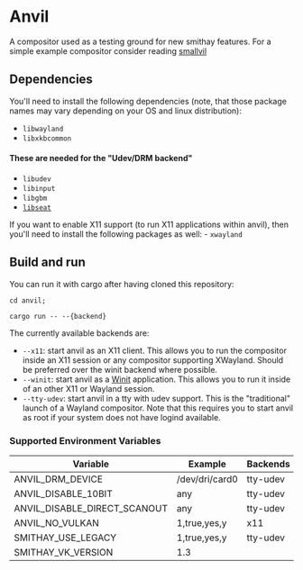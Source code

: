 # Anvil

A compositor used as a testing ground for new smithay features.
For a simple example compositor consider reading [smallvil](https://github.com/Smithay/smithay/tree/master/smallvil)

## Dependencies

You'll need to install the following dependencies (note, that those package
names may vary depending on your OS and linux distribution):

- `libwayland`
- `libxkbcommon`

#### These are needed for the "Udev/DRM backend"

- `libudev`
- `libinput`
- `libgbm`
- [`libseat`](https://git.sr.ht/~kennylevinsen/seatd)

If you want to enable X11 support (to run X11 applications within anvil),
then you'll need to install the following packages as well:
    - `xwayland`

## Build and run

You can run it with cargo after having cloned this repository:

```
cd anvil;

cargo run -- --{backend}
```

The currently available backends are:

- `--x11`: start anvil as an X11 client. This allows you to run the compositor inside an X11 session or any compositor supporting XWayland. Should be preferred over the winit backend where possible.
- `--winit`: start anvil as a [Winit](https://github.com/tomaka/winit) application. This allows you to run it
  inside of an other X11 or Wayland session.
- `--tty-udev`: start anvil in a tty with udev support. This is the "traditional" launch of a Wayland
  compositor. Note that this requires you to start anvil as root if your system does not have logind
  available.

### Supported Environment Variables

| Variable                      | Example         | Backends  |
|-------------------------------|-----------------|-----------|
| ANVIL_DRM_DEVICE              | /dev/dri/card0  | tty-udev  |
| ANVIL_DISABLE_10BIT           | any             | tty-udev  |
| ANVIL_DISABLE_DIRECT_SCANOUT  | any             | tty-udev  |
| ANVIL_NO_VULKAN               | 1,true,yes,y    | x11       |
| SMITHAY_USE_LEGACY            | 1,true,yes,y    | tty-udev  |
| SMITHAY_VK_VERSION            | 1.3             |           |
